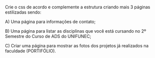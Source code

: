 Crie o css de acordo e complemente a estrutura criando mais 3 páginas estilizadas sendo:

A) Uma página para informações  de contato;

B) Uma página para listar as disciplinas que você  está cursando no 2º Semestre do Curso de ADS do UNIFUNEC;

C) Criar uma página para mostrar as  fotos  dos projetos já realizados na faculdade (PORTIFÓLIO).